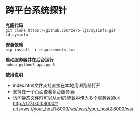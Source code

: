 # 跨平台系统探针

**克隆代码**  
`git clone https://github.com/zero-ljz/sysinfo.git`  
`cd sysinfo`  

**安装依赖**  
`pip install -r requirements.txt`  

**启动服务器并在后台运行**  
`nohup python3 app.py &`

**使用说明**  
* index.html文件支持直接在本地用浏览器打开  
* 支持在一个页面查看多台服务器
* 访问静态文件时可以从url的参数中传入多个服务器的url  
http://127.0.0.1:8000/?urls=ws://your_host1:8000/ws/,ws://your_host2:8000/ws/